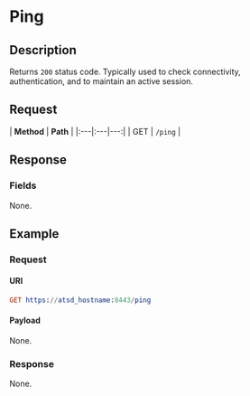 # Ping

## Description

Returns `200` status code. Typically used to check connectivity, authentication, and to maintain an active session.

## Request

| **Method** | **Path** |
|:---|:---|---:|
| GET | `/ping` |

## Response

### Fields

None.

## Example

### Request

#### URI

```elm
GET https://atsd_hostname:8443/ping
```

#### Payload

None.

### Response

None.
